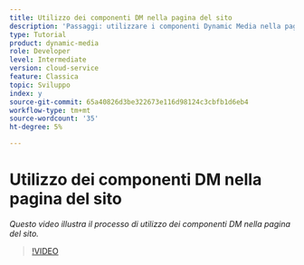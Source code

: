 ```yaml
---
title: Utilizzo dei componenti DM nella pagina del sito
description: 'Passaggi: utilizzare i componenti Dynamic Media nella pagina Sites  '
type: Tutorial
product: dynamic-media
role: Developer
level: Intermediate
version: cloud-service
feature: Classica
topic: Sviluppo
index: y
source-git-commit: 65a40826d3be322673e116d98124c3cbfb1d6eb4
workflow-type: tm+mt
source-wordcount: '35'
ht-degree: 5%

---
```




# Utilizzo dei componenti DM nella pagina del sito

*Questo video illustra il processo di utilizzo dei componenti DM nella pagina del sito.*

>[!VIDEO](https://video.tv.adobe.com/v/335461?quality=9&learn=on)
